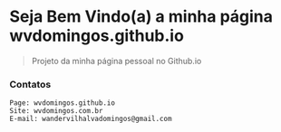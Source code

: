 # Seja Bem Vindo(a) a minha página wvdomingos.github.io
> Projeto da minha página pessoal no Github.io

### Contatos
```
Page: wvdomingos.github.io  
Site: wvdomingos.com.br  
E-mail: wandervilhalvadomingos@gmail.com  
```

